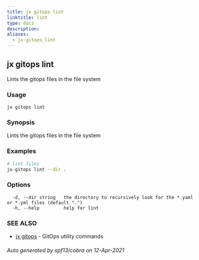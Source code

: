 ```yaml
---
title: jx gitops lint
linktitle: lint
type: docs
description: 
aliases:
  - jx-gitops_lint
---
```


## jx gitops lint

Lints the gitops files in the file system

### Usage

```
jx gitops lint
```

### Synopsis

Lints the gitops files in the file system

### Examples

  ```bash
  # lint files
  jx-gitops lint --dir .

  ```
### Options

```
  -d, --dir string   the directory to recursively look for the *.yaml or *.yml files (default ".")
  -h, --help         help for lint
```

### SEE ALSO

* [jx gitops](..)	 - GitOps utility commands

###### Auto generated by spf13/cobra on 12-Apr-2021
